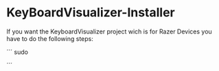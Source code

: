 # KeyBoardVisualizer-Installer

If you want the KeyboardVisualizer project wich is for Razer Devices you have to do the following steps:

´´´
sudo 

´´´
